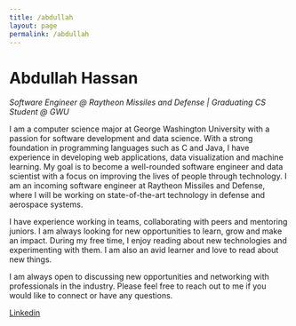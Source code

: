```yaml
---
title: /abdullah
layout: page
permalink: /abdullah
---
```

# Abdullah Hassan
*Software Engineer @ Raytheon Missiles and Defense | Graduating CS Student @ GWU*

I am a computer science major at George Washington University with a passion for software development and data science. With a strong foundation in programming languages such as C and Java, I have experience in developing web applications, data visualization and machine learning. My goal is to become a well-rounded software engineer and data scientist with a focus on improving the lives of people through technology. I am an incoming software engineer at Raytheon Missiles and Defense, where I will be working on state-of-the-art technology in defense and aerospace systems.

I have experience working in teams, collaborating with peers and mentoring juniors. I am always looking for new opportunities to learn, grow and make an impact. During my free time, I enjoy reading about new technologies and experimenting with them. I am also an avid learner and love to read about new things.

I am always open to discussing new opportunities and networking with professionals in the industry. Please feel free to reach out to me if you would like to connect or have any questions.

[Linkedin](https://www.linkedin.com/in/dula/)
